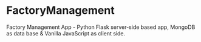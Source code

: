 # FactoryManagement
Factory Management App - Python Flask server-side based app, MongoDB as data base &amp; Vanilla JavaScript as client side.

